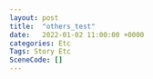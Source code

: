 ```yaml
---
layout: post
title:  "others_test"
date:   2022-01-02 11:00:00 +0000
categories: Etc
Tags: Story Etc
SceneCode: []
---
```

